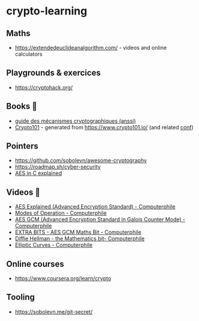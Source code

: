# crypto-learning


## Maths

- https://extendedeuclideanalgorithm.com/ - videos and online calculators

## Playgrounds & exercices

- https://cryptohack.org/

## Books 📘

- [guide des mécanismes cryptographiques (anssi)](https://cyber.gouv.fr/sites/default/files/2021/03/anssi-guide-mecanismes_crypto-2.04.pdf)
- [Crypto101](https://raw.githubusercontent.com/crypto101/crypto101.github.io/master/Crypto101.pdf) - generated from https://www.crypto101.io/ (and related [conf](https://www.youtube.com/watch?v=3rmCGsCYJF8&ab_channel=NextDayVideo))

## Pointers

- https://github.com/sobolevn/awesome-cryptography
- https://roadmap.sh/cyber-security
- [AES in C explained](https://github.com/pierreroth64/githublog-from-francisrstokes/blob/main/2022/6/15/rolling-your-own-crypto-aes.md)

## Videos 🎥

- [AES Explained (Advanced Encryption Standard) - Computerphile](https://www.youtube.com/watch?v=O4xNJsjtN6E&ab_channel=Computerphile)
- [Modes of Operation - Computerphile](https://www.youtube.com/watch?v=Rk0NIQfEXBA&ab_channel=Computerphile)
- [AES GCM (Advanced Encryption Standard in Galois Counter Mode) - Computerphile](https://www.youtube.com/watch?v=-fpVv_T4xwA&ab_channel=Computerphile)
- [EXTRA BITS - AES GCM Maths Bit - Computerphile](https://www.youtube.com/watch?v=7OZyHzYFSgI&ab_channel=Computerphile)
- [Diffie Hellman - the Mathematics bit- Computerphile]( https://www.youtube.com/watch?v=Yjrfm_oRO0w&ab_channel=Computerphile)
- [Elliptic Curves - Computerphile](https://www.youtube.com/watch?v=NF1pwjL9-DE&ab_channel=Computerphile)

## Online courses

- https://www.coursera.org/learn/crypto

## Tooling

- https://sobolevn.me/git-secret/